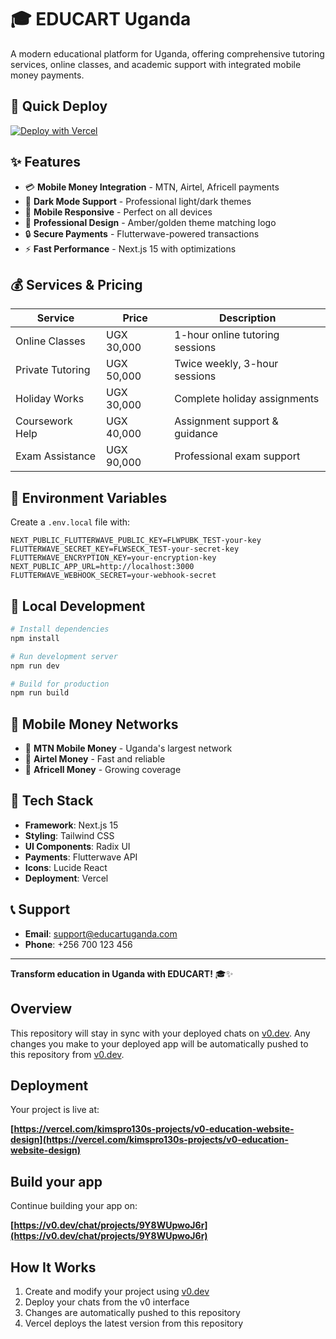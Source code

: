 # 🎓 EDUCART Uganda

A modern educational platform for Uganda, offering comprehensive tutoring services, online classes, and academic support with integrated mobile money payments.

## 🚀 Quick Deploy

[![Deploy with Vercel](https://vercel.com/button)](https://vercel.com/new/clone?repository-url=https://github.com/kimspro130/educartFinal)

## ✨ Features

- 💳 **Mobile Money Integration** - MTN, Airtel, Africell payments
- 🌙 **Dark Mode Support** - Professional light/dark themes
- 📱 **Mobile Responsive** - Perfect on all devices
- 🎨 **Professional Design** - Amber/golden theme matching logo
- 🔒 **Secure Payments** - Flutterwave-powered transactions
- ⚡ **Fast Performance** - Next.js 15 with optimizations

## 💰 Services & Pricing

| Service | Price | Description |
|---------|-------|-------------|
| Online Classes | UGX 30,000 | 1-hour online tutoring sessions |
| Private Tutoring | UGX 50,000 | Twice weekly, 3-hour sessions |
| Holiday Works | UGX 30,000 | Complete holiday assignments |
| Coursework Help | UGX 40,000 | Assignment support & guidance |
| Exam Assistance | UGX 90,000 | Professional exam support |

## 🔧 Environment Variables

Create a `.env.local` file with:

```env
NEXT_PUBLIC_FLUTTERWAVE_PUBLIC_KEY=FLWPUBK_TEST-your-key
FLUTTERWAVE_SECRET_KEY=FLWSECK_TEST-your-secret-key
FLUTTERWAVE_ENCRYPTION_KEY=your-encryption-key
NEXT_PUBLIC_APP_URL=http://localhost:3000
FLUTTERWAVE_WEBHOOK_SECRET=your-webhook-secret
```

## 🚀 Local Development

```bash
# Install dependencies
npm install

# Run development server
npm run dev

# Build for production
npm run build
```

## 📱 Mobile Money Networks

- 📱 **MTN Mobile Money** - Uganda's largest network
- 📱 **Airtel Money** - Fast and reliable
- 📱 **Africell Money** - Growing coverage

## 🎯 Tech Stack

- **Framework**: Next.js 15
- **Styling**: Tailwind CSS
- **UI Components**: Radix UI
- **Payments**: Flutterwave API
- **Icons**: Lucide React
- **Deployment**: Vercel

## 📞 Support

- **Email**: support@educartuganda.com
- **Phone**: +256 700 123 456

---

**Transform education in Uganda with EDUCART!** 🎓✨

## Overview

This repository will stay in sync with your deployed chats on [v0.dev](https://v0.dev).
Any changes you make to your deployed app will be automatically pushed to this repository from [v0.dev](https://v0.dev).

## Deployment

Your project is live at:

**[https://vercel.com/kimspro130s-projects/v0-education-website-design](https://vercel.com/kimspro130s-projects/v0-education-website-design)**

## Build your app

Continue building your app on:

**[https://v0.dev/chat/projects/9Y8WUpwoJ6r](https://v0.dev/chat/projects/9Y8WUpwoJ6r)**

## How It Works

1. Create and modify your project using [v0.dev](https://v0.dev)
2. Deploy your chats from the v0 interface
3. Changes are automatically pushed to this repository
4. Vercel deploys the latest version from this repository
